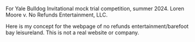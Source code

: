 For Yale Bulldog Invitational mock trial competition, summer 2024. 
Loren Moore v. No Refunds Entertainment, LLC. 

Here is my concept for the webpage of no refunds entertainment/barefoot bay leisureland. This is not a real website or company. 
